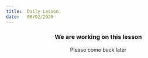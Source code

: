 ```yaml
---
title:  Daily Lesson
date:   06/02/2020
---
```


### <center>We are working on this lesson</center>
<center>Please come back later</center>